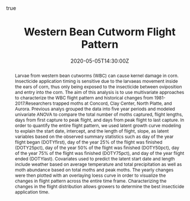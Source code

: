---
abstract: Larvae from western bean cutworms (WBC) can cause kernel damage in corn.       Insecticide application timing is sensitive due to the larvaeas movement inside the    ears of corn, thus only being exposed to the insecticide between oviposition and       entry into the corn. The aim of this analysis is to use multivariate approaches to     characterize the WBC flight pattern and historical changes from 1981-2017.Researchers   trapped moths at Concord, Clay Center, North Platte, and Aurora. Previous analys       grouped the data into five year periods and modeled univariate ANOVA to compare the    total number of moths captured, flight lengths, days from first capture to peak        flight, and days from peak flight to last capture. In order to quantify the entire     flight pattern, we used latent growth curve modeling to explain the start date,        intercept, and the length of flight, slope, as latent variables based on the observed   summary statistics such as day of the year flight began (DOTYfirst), day of the year   25% of the flight was finished (DOTY25pct), day of the year 50% of the flight was      finished (DOTY50pct), day of the year 75% of the flight was finished (DOTY75pct), and   day of the year flight ended (DOTYlast). Covariates used to predict the latent start   date and length include weather based on average temperature and total precipitation   as well as moth abundance based on total moths and peak moths. The yearly changes      were then plotted with an overlaying loess curve in order to visualize the changes in   flight pattern across the entire time frame. Characterizing the changes in the flight   distribution allows growers to determine the best insecticide application time.
#address:
#  city: Lincoln
#  country: United States
#  postcode: "68505"
#  region: NE
#  street: 450 Serra Mall
all_day: false
authors: [Emily Robinson]
date: "2020-05-05T14:30:00Z"
#date_end: "2030-06-01T15:00:00Z"
event: SEM Final Presentations
#event_url: https://wbc-SEMfinal.org
featured: false
image:
  caption: 'Image credit: [**FS System**](https://www.fssystem.com/Products-Services/Resource-Center/Resource-Detail/western-bean-cutworm)'
  focal_point: Right
links:
#- icon: twitter
#  icon_pack: fab
#  name: Follow
#  url: 
location: Zoom
math: true
projects:
- internal-project
#publishDate: "2017-01-01T00:00:00Z"
#slides: wbc-SEMfinal
summary: SEM Final Project
tags: []
title: Western Bean Cutworm Flight Pattern
url_code: ""
url_pdf: ""
url_slides: "https://www.emilyarobinson.com/files/slides/WesternBeanCutwrom-SEMfinal/index.html#1"
url_video: ""
---